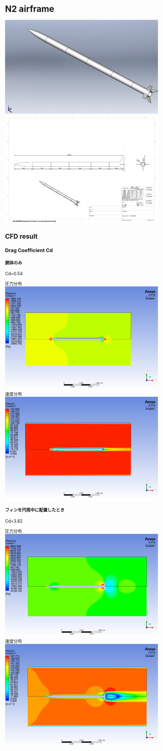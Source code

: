 # N2 airframe 
![](perspective.png)
![](N-2rocket.PNG)

## CFD result

### Drag Coefficient Cd

#### 胴体のみ
Cd=0.54

圧力分布
![](CFD/Only_bodytube/tube_pressure.png)
速度分布
![](CFD/Only_bodytube/tube_velocity.png)

#### フィンを円周中に配置したとき
Cd=3.82

圧力分布
![](CFD/With_fin_360deg/pressure.png)
速度分布
![](CFD/With_fin_360deg/velocity.png)

